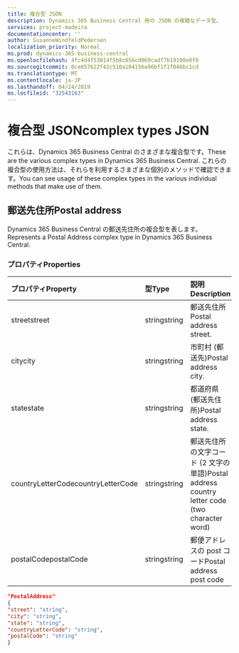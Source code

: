 ```yaml
---
title: 複合型 JSON
description: Dynamics 365 Business Central 用の JSON の複雑なデータ型。
services: project-madeira
documentationcenter: ''
author: SusanneWindfeldPedersen
localization_priority: Normal
ms.prod: dynamics-365-business-central
ms.openlocfilehash: 4fc4d4f53014f5b8c656cd069cadf7b19190e0f0
ms.sourcegitcommit: 0ce657622f42c510a104156a96bf1f1f040bc1cd
ms.translationtype: MT
ms.contentlocale: ja-JP
ms.lasthandoff: 04/24/2019
ms.locfileid: "32543163"
---
```

# <a name="complex-types-json"></a><span data-ttu-id="ccef8-103">複合型 JSON</span><span class="sxs-lookup"><span data-stu-id="ccef8-103">complex types JSON</span></span>
<span data-ttu-id="ccef8-104">これらは、Dynamics 365 Business Central のさまざまな複合型です。</span><span class="sxs-lookup"><span data-stu-id="ccef8-104">These are the various complex types in Dynamics 365 Business Central.</span></span> <span data-ttu-id="ccef8-105">これらの複合型の使用方法は、それらを利用するさまざまな個別のメソッドで確認できます。</span><span class="sxs-lookup"><span data-stu-id="ccef8-105">You can see usage of these complex types in the various individual methods that make use of them.</span></span>

## <a name="postal-address"></a><span data-ttu-id="ccef8-106">郵送先住所</span><span class="sxs-lookup"><span data-stu-id="ccef8-106">Postal address</span></span>

<span data-ttu-id="ccef8-107">Dynamics 365 Business Central の郵送先住所の複合型を表します。</span><span class="sxs-lookup"><span data-stu-id="ccef8-107">Represents a Postal Address complex type in Dynamics 365 Business Central.</span></span>

### <a name="properties"></a><span data-ttu-id="ccef8-108">プロパティ</span><span class="sxs-lookup"><span data-stu-id="ccef8-108">Properties</span></span>
| <span data-ttu-id="ccef8-109">プロパティ</span><span class="sxs-lookup"><span data-stu-id="ccef8-109">Property</span></span>     | <span data-ttu-id="ccef8-110">型</span><span class="sxs-lookup"><span data-stu-id="ccef8-110">Type</span></span>       |<span data-ttu-id="ccef8-111">説明</span><span class="sxs-lookup"><span data-stu-id="ccef8-111">Description</span></span>             |
|:-------------|:---------|:-----------------------|
|<span data-ttu-id="ccef8-112">street</span><span class="sxs-lookup"><span data-stu-id="ccef8-112">street</span></span>        |<span data-ttu-id="ccef8-113">string</span><span class="sxs-lookup"><span data-stu-id="ccef8-113">string</span></span>    |<span data-ttu-id="ccef8-114">郵送先住所</span><span class="sxs-lookup"><span data-stu-id="ccef8-114">Postal address street.</span></span>  |
|<span data-ttu-id="ccef8-115">city</span><span class="sxs-lookup"><span data-stu-id="ccef8-115">city</span></span>          |<span data-ttu-id="ccef8-116">string</span><span class="sxs-lookup"><span data-stu-id="ccef8-116">string</span></span>    |<span data-ttu-id="ccef8-117">市町村 (郵送先)</span><span class="sxs-lookup"><span data-stu-id="ccef8-117">Postal address city.</span></span>    |
|<span data-ttu-id="ccef8-118">state</span><span class="sxs-lookup"><span data-stu-id="ccef8-118">state</span></span>         |<span data-ttu-id="ccef8-119">string</span><span class="sxs-lookup"><span data-stu-id="ccef8-119">string</span></span>    |<span data-ttu-id="ccef8-120">都道府県 (郵送先住所)</span><span class="sxs-lookup"><span data-stu-id="ccef8-120">Postal address state.</span></span>   |
|<span data-ttu-id="ccef8-121">countryLetterCode</span><span class="sxs-lookup"><span data-stu-id="ccef8-121">countryLetterCode</span></span>|<span data-ttu-id="ccef8-122">string</span><span class="sxs-lookup"><span data-stu-id="ccef8-122">string</span></span> |<span data-ttu-id="ccef8-123">郵送先住所の文字コード (2 文字の単語)</span><span class="sxs-lookup"><span data-stu-id="ccef8-123">Postal address country letter code (two character word)</span></span>|
|<span data-ttu-id="ccef8-124">postalCode</span><span class="sxs-lookup"><span data-stu-id="ccef8-124">postalCode</span></span>    |<span data-ttu-id="ccef8-125">string</span><span class="sxs-lookup"><span data-stu-id="ccef8-125">string</span></span>    |<span data-ttu-id="ccef8-126">郵便アドレスの post コード</span><span class="sxs-lookup"><span data-stu-id="ccef8-126">Postal address post code</span></span>|

```json
"PostalAddress" 
{ 
"street": "string",
"city": "string", 
"state": "string", 
"countryLetterCode": "string", 
"postalCode": "string" 
} 
 ```

